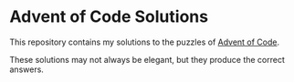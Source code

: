 # Advent of Code Solutions

This repository contains my solutions to the puzzles of [Advent of Code](https://adventofcode.com).

These solutions may not always be elegant, but they produce the correct answers.